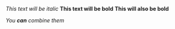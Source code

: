 *This text will be italic*
**This text will be bold**
__This will also be bold__

_You **can** combine them_
